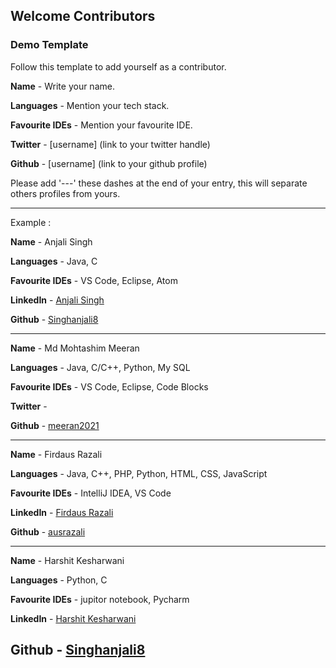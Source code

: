 ## Welcome Contributors 

### Demo Template
Follow this template to add yourself as a contributor.


 **Name** - Write your name.

 **Languages** - Mention your tech stack.

 **Favourite IDEs** - Mention your favourite IDE.

 **Twitter** - [username] (link to your twitter handle)

 **Github** - [username] (link to your github profile)

 Please add '---' these dashes at the end of your entry, this will separate others profiles from yours. 

 --- 
 Example : 

 **Name** - Anjali Singh

 **Languages** - Java, C

 **Favourite IDEs** - VS Code, Eclipse, Atom
 
 **LinkedIn** - [Anjali Singh](https://www.linkedin.com/in/anjali-singh-56248217a/)

 **Github** - [Singhanjali8](https://github.com/anjalisingh8)

 ---


 **Name** - Md Mohtashim Meeran

 **Languages** - Java, C/C++, Python, My SQL

 **Favourite IDEs** - VS Code, Eclipse, Code Blocks
 
 **Twitter** - 

 **Github** - [meeran2021](https://github.com/meeran2021)

 ---

**Name** - Firdaus Razali

 **Languages** - Java, C++, PHP, Python, HTML, CSS, JavaScript

 **Favourite IDEs** - IntelliJ IDEA, VS Code 
 
 **LinkedIn** - [Firdaus Razali](https://www.linkedin.com/in/muhamadfirdausmohdrazali)

 **Github** - [ausrazali](https://github.com/ausrazali)

 ---

 **Name** - Harshit Kesharwani

 **Languages** - Python, C

 **Favourite IDEs** - jupitor notebook, Pycharm
 
 **LinkedIn** - [Harshit Kesharwani](https://www.linkedin.com/in/harshitkesharwani)

 **Github** - [Singhanjali8](https://github.com/harshit-kesharwani)
---